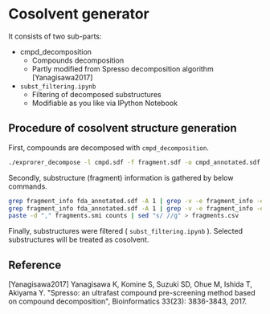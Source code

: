 # Cosolvent generator

It consists of two sub-parts:

- cmpd_decomposition
  - Compounds decomposition
  - Partly modified from Spresso decomposition algorithm [Yanagisawa2017]
- `subst_filtering.ipynb`
  - Filtering of decomposed substructures
  - Modifiable as you like via IPython Notebook 

## Procedure of cosolvent structure generation

First, compounds are decomposed with `cmpd_decomposition`.

```bash
./exprorer_decompose -l cmpd.sdf -f fragment.sdf -o cmpd_annotated.sdf
```

Secondly, substructure (fragment) information is gathered by below commands.

```bash
grep fragment_info fda_annotated.sdf -A 1 | grep -v -e fragment_info -e "--" | sed "s/,/\n/g" | sort | uniq -c | sort -nr | cut -c9- > fragments.smi
grep fragment_info fda_annotated.sdf -A 1 | grep -v -e fragment_info -e "--" | sed "s/,/\n/g" | sort | uniq -c | sort -nr | cut -c1-8 > counts
paste -d "," fragments.smi counts | sed "s/ //g" > fragments.csv
```

Finally, substructures were filtered ( `subst_filtering.ipynb` ). Selected substructures will be treated as cosolvent. 


## Reference
[Yanagisawa2017] Yanagisawa K, Komine S, Suzuki SD, Ohue M, Ishida T, Akiyama Y. "Spresso: an ultrafast compound pre-screening method based on compound decomposition", Bioinformatics 33(23): 3836-3843, 2017.
